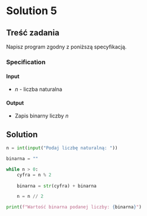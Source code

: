 # Solution 5

## Treść zadania

Napisz program zgodny z poniższą specyfikacją.

### Specification

#### Input

* $n$ - liczba naturalna

#### Output

* Zapis binarny liczby $n$

## Solution

```python
n = int(input("Podaj liczbę naturalną: "))

binarna = ""

while n > 0:
    cyfra = n % 2
    
    binarna = str(cyfra) + binarna

    n = n // 2

print(f"Wartość binarna podanej liczby: {binarna}")
```
